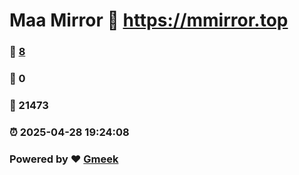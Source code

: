 # Maa Mirror :link: https://mmirror.top 
### :page_facing_up: [8](https://mmirror.top/tag.html) 
### :speech_balloon: 0 
### :hibiscus: 21473 
### :alarm_clock: 2025-04-28 19:24:08 
### Powered by :heart: [Gmeek](https://github.com/Meekdai/Gmeek)
